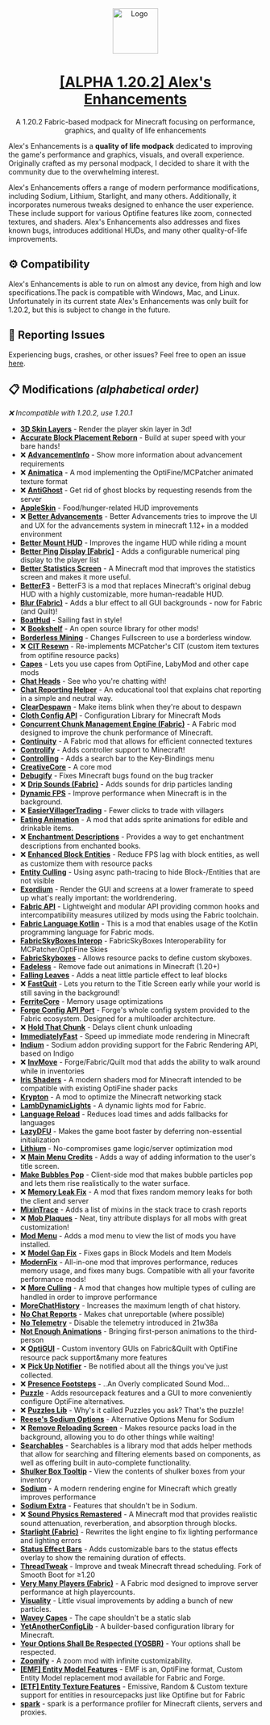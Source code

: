 <div align="center">
  <a href="https://github.com/alexs-enhancements/modpack">
    <img src="https://i.imgur.com/0hXVQvj.png" alt="Logo" height="90">
    <h1 align="center">
    [ALPHA 1.20.2] Alex's Enhancements
    </h1>
  </a>
  <p align="center">
    A 1.20.2 Fabric-based modpack for Minecraft focusing on performance, graphics, and quality of life enhancements
  </p>
</div>

Alex's Enhancements is a **quality of life modpack** dedicated to improving the game's performance and graphics, visuals, and overall experience. Originally crafted as my personal modpack, I decided to share it with the community due to the overwhelming interest. 

Alex's Enhancements offers a range of modern performance modifications, including Sodium, Lithium, Starlight, and many others. Additionally, it incorporates numerous tweaks designed to enhance the user experience. These include support for various Optifine features like zoom, connected textures, and shaders. Alex's Enhancements also addresses and fixes known bugs, introduces additional HUDs, and many other quality-of-life improvements.

## ⚙ Compatibility

Alex's Enhancements is able to run on almost any device, from high and low specifications.The pack is compatible with Windows, Mac, and Linux. Unfortunately in its current state Alex's Enhancements was only built for 1.20.2, but this is subject to change in the future.


## 🐛 Reporting Issues

Experiencing bugs, crashes, or other issues? Feel free to open an issue [here](https://github.com/alexs-enhancements/modpack/issues).

## 📋 Modifications *(alphabetical order)*

*❌ Incompatible with 1.20.2, use 1.20.1*

- [**3D Skin Layers**](https://modrinth.com/mod/3dskinlayers) - Render the player skin layer in 3d!
- [**Accurate Block Placement Reborn**](https://modrinth.com/mod/accurate-block-placement-reborn) - Build at super speed with your bare hands!
- ❌ [**AdvancementInfo**](https://modrinth.com/mod/advancementinfo) - Show more information about advancement requirements
- ❌ [**Animatica**](https://modrinth.com/mod/animatica) - A mod implementing the OptiFine/MCPatcher animated texture format
- ❌ [**AntiGhost**](https://modrinth.com/mod/antighost) - Get rid of ghost blocks by requesting resends from the server
- [**AppleSkin**](https://modrinth.com/mod/appleskin) - Food/hunger-related HUD improvements
- ❌ [**Better Advancements**](https://modrinth.com/mod/better-advancements) - Better Advancements tries to improve the UI and UX for the advancements system in minecraft 1.12+ in a modded environment
- [**Better Mount HUD**](https://modrinth.com/mod/better-mount-hud) - Improves the ingame HUD while riding a mount
- [**Better Ping Display [Fabric]**](https://modrinth.com/mod/better-ping-display-fabric) - Adds a configurable numerical ping display to the player list
- [**Better Statistics Screen**](https://modrinth.com/mod/better-stats) - A Minecraft mod that improves the statistics screen and makes it more useful.
- [**BetterF3**](https://modrinth.com/mod/betterf3) - BetterF3 is a mod that replaces Minecraft's original debug HUD with a highly customizable, more human-readable HUD.
- [**Blur (Fabric)**](https://modrinth.com/mod/blur-fabric) - Adds a blur effect to all GUI backgrounds - now for Fabric (and Quilt)!
- [**BoatHud**](https://modrinth.com/mod/boathud) - Sailing fast in style!
- ❌ [**Bookshelf**](https://modrinth.com/mod/bookshelf-lib) - An open source library for other mods!
- [**Borderless Mining**](https://modrinth.com/mod/borderless-mining) - Changes Fullscreen to use a borderless window.
- ❌ [**CIT Resewn**](https://modrinth.com/mod/cit-resewn) - Re-implements MCPatcher's CIT (custom item textures from optifine resource packs)
- [**Capes**](https://modrinth.com/mod/capes) - Lets you use capes from OptiFine, LabyMod and other cape mods
- [**Chat Heads**](https://modrinth.com/mod/chat-heads) - See who you're chatting with!
- [**Chat Reporting Helper**](https://modrinth.com/mod/chat-reporting-helper) - An educational tool that explains chat reporting in a simple and neutral way.
- [**ClearDespawn**](https://modrinth.com/mod/cleardespawn) - Make items blink when they're about to despawn
- [**Cloth Config API**](https://modrinth.com/mod/cloth-config) - Configuration Library for Minecraft Mods
- [**Concurrent Chunk Management Engine (Fabric)**](https://modrinth.com/mod/c2me-fabric) - A Fabric mod designed to improve the chunk performance of Minecraft.
- [**Continuity**](https://modrinth.com/mod/continuity) - A Fabric mod that allows for efficient connected textures
- [**Controlify**](https://modrinth.com/mod/controlify) - Adds controller support to Minecraft!
- [**Controlling**](https://modrinth.com/mod/controlling) - Adds a search bar to the Key-Bindings menu
- [**CreativeCore**](https://modrinth.com/mod/creativecore) - A core mod
- [**Debugify**](https://modrinth.com/mod/debugify) - Fixes Minecraft bugs found on the bug tracker
- ❌ [**Drip Sounds (Fabric)**](https://modrinth.com/mod/dripsounds-fabric) - Adds sounds for drip particles landing
- [**Dynamic FPS**](https://modrinth.com/mod/dynamic-fps) - Improve performance when Minecraft is in the background.
- ❌ [**EasierVillagerTrading**](https://modrinth.com/mod/easiervillagertrading) - Fewer clicks to trade with villagers
- [**Eating Animation**](https://modrinth.com/mod/eating-animation) - A mod that adds sprite animations for edible and drinkable items.
- ❌ [**Enchantment Descriptions**](https://modrinth.com/mod/enchantment-descriptions) - Provides a way to get enchantment descriptions from enchanted books.
- ❌ [**Enhanced Block Entities**](https://modrinth.com/mod/ebe) - Reduce FPS lag with block entities, as well as customize them with resource packs
- [**Entity Culling**](https://modrinth.com/mod/entityculling) - Using async path-tracing to hide Block-/Entities that are not visible
- [**Exordium**](https://modrinth.com/mod/exordium) - Render the GUI and screens at a lower framerate to speed up what's really important: the worldrendering.
- [**Fabric API**](https://modrinth.com/mod/fabric-api) - Lightweight and modular API providing common hooks and intercompatibility measures utilized by mods using the Fabric toolchain.
- [**Fabric Language Kotlin**](https://modrinth.com/mod/fabric-language-kotlin) - This is a mod that enables usage of the Kotlin programming language for Fabric mods.
- [**FabricSkyBoxes Interop**](https://modrinth.com/mod/fabricskyboxes-interop) - FabricSkyBoxes Interoperability for MCPatcher/OptiFine Skies
- [**FabricSkyboxes**](https://modrinth.com/mod/fabricskyboxes) - Allows resource packs to define custom skyboxes.
- [**Fadeless**](https://modrinth.com/mod/fadeless) - Remove fade out animations in Minecraft (1.20+)
- [**Falling Leaves**](https://modrinth.com/mod/fallingleaves) - Adds a neat little particle effect to leaf blocks
- ❌ [**FastQuit**](https://modrinth.com/mod/fastquit) - Lets you return to the Title Screen early while your world is still saving in the background!
- [**FerriteCore**](https://modrinth.com/mod/ferrite-core) - Memory usage optimizations
- [**Forge Config API Port**](https://modrinth.com/mod/forge-config-api-port) - Forge's whole config system provided to the Fabric ecosystem. Designed for a multiloader architecture.
- ❌ [**Hold That Chunk**](https://modrinth.com/mod/hold-that-chunk) - Delays client chunk unloading
- [**ImmediatelyFast**](https://modrinth.com/mod/immediatelyfast) - Speed up immediate mode rendering in Minecraft
- [**Indium**](https://modrinth.com/mod/indium) - Sodium addon providing support for the Fabric Rendering API, based on Indigo
- ❌ [**InvMove**](https://modrinth.com/mod/invmove) - Forge/Fabric/Quilt mod that adds the ability to walk around while in inventories
- [**Iris Shaders**](https://modrinth.com/mod/iris) - A modern shaders mod for Minecraft intended to be compatible with existing OptiFine shader packs
- [**Krypton**](https://modrinth.com/mod/krypton) - A mod to optimize the Minecraft networking stack
- [**LambDynamicLights**](https://modrinth.com/mod/lambdynamiclights) - A dynamic lights mod for Fabric.
- [**Language Reload**](https://modrinth.com/mod/language-reload) - Reduces load times and adds fallbacks for languages
- [**LazyDFU**](https://modrinth.com/mod/lazydfu) - Makes the game boot faster by deferring non-essential initialization
- [**Lithium**](https://modrinth.com/mod/lithium) - No-compromises game logic/server optimization mod
- ❌ [**Main Menu Credits**](https://modrinth.com/mod/main-menu-credits) - Adds a way of adding information to the user's title screen.
- [**Make Bubbles Pop**](https://modrinth.com/mod/make_bubbles_pop) - Client-side mod that makes bubble particles pop and lets them rise realistically to the water surface.
- ❌ [**Memory Leak Fix**](https://modrinth.com/mod/memoryleakfix) - A mod that fixes random memory leaks for both the client and server
- [**MixinTrace**](https://modrinth.com/mod/mixintrace) - Adds a list of mixins in the stack trace to crash reports 
- ❌ [**Mob Plaques**](https://modrinth.com/mod/mob-plaques) - Neat, tiny attribute displays for all mobs with great customization!
- [**Mod Menu**](https://modrinth.com/mod/modmenu) - Adds a mod menu to view the list of mods you have installed.
- ❌ [**Model Gap Fix**](https://modrinth.com/mod/modelfix) - Fixes gaps in Block Models and Item Models
- [**ModernFix**](https://modrinth.com/mod/modernfix) - All-in-one mod that improves performance, reduces memory usage, and fixes many bugs. Compatible with all your favorite performance mods!
- ❌ [**More Culling**](https://modrinth.com/mod/moreculling) - A mod that changes how multiple types of culling are handled in order to improve performance
- [**MoreChatHistory**](https://modrinth.com/mod/morechathistory) - Increases the maximum length of chat history.
- [**No Chat Reports**](https://modrinth.com/mod/no-chat-reports) - Makes chat unreportable (where possible)
- [**No Telemetry**](https://modrinth.com/mod/no-telemetry) - Disable the telemetry introduced in 21w38a
- [**Not Enough Animations**](https://modrinth.com/mod/not-enough-animations) - Bringing first-person animations to the third-person
- ❌ [**OptiGUI**](https://modrinth.com/mod/optigui) - Custom inventory GUIs on Fabric&Quilt with OptiFine resource pack support&many more features
- ❌ [**Pick Up Notifier**](https://modrinth.com/mod/pick-up-notifier) - Be notified about all the things you've just collected.
- ❌ [**Presence Footsteps**](https://modrinth.com/mod/presence-footsteps) - ..An Overly complicated Sound Mod...
- [**Puzzle**](https://modrinth.com/mod/puzzle) - Adds resourcepack features and a GUI to more conveniently configure OptiFine alternatives.
- ❌ [**Puzzles Lib**](https://modrinth.com/mod/puzzles-lib) - Why's it called Puzzles you ask? That's the puzzle!
- [**Reese's Sodium Options**](https://modrinth.com/mod/reeses-sodium-options) - Alternative Options Menu for Sodium
- ❌ [**Remove Reloading Screen**](https://modrinth.com/mod/rrls) - Makes resource packs load in the background, allowing you to do other things while waiting!
- [**Searchables**](https://modrinth.com/mod/searchables) - Searchables is a library mod that adds helper methods that allow for searching and filtering elements based on components, as well as offering built in auto-complete functionality.
- [**Shulker Box Tooltip**](https://modrinth.com/mod/shulkerboxtooltip) - View the contents of shulker boxes from your inventory
- [**Sodium**](https://modrinth.com/mod/sodium) - A modern rendering engine for Minecraft which greatly improves performance
- [**Sodium Extra**](https://modrinth.com/mod/sodium-extra) - Features that shouldn't be in Sodium.
- ❌ [**Sound Physics Remastered**](https://modrinth.com/mod/sound-physics-remastered) - A Minecraft mod that provides realistic sound attenuation, reverberation, and absorption through blocks.
- [**Starlight (Fabric)**](https://modrinth.com/mod/starlight) - Rewrites the light engine to fix lighting performance and lighting errors
- [**Status Effect Bars**](https://modrinth.com/mod/status-effect-bars) - Adds customizable bars to the status effects overlay to show the remaining duration of effects.
- [**ThreadTweak**](https://modrinth.com/mod/threadtweak) - Improve and tweak Minecraft thread scheduling. Fork of Smooth Boot for ≥1.20
- [**Very Many Players (Fabric)**](https://modrinth.com/mod/vmp-fabric) - A Fabric mod designed to improve server performance at high playercounts.
- [**Visuality**](https://modrinth.com/mod/visuality) - Little visual improvements by adding a bunch of new particles.
- [**Wavey Capes**](https://modrinth.com/mod/wavey-capes) - The cape shouldn't be a static slab
- [**YetAnotherConfigLib**](https://modrinth.com/mod/yacl) - A builder-based configuration library for Minecraft.
- [**Your Options Shall Be Respected (YOSBR)**](https://modrinth.com/mod/yosbr) - Your options shall be respected.
- [**Zoomify**](https://modrinth.com/mod/zoomify) - A zoom mod with infinite customizability.
- [**[EMF] Entity Model Features**](https://modrinth.com/mod/entity-model-features) - EMF is an, OptiFine format, Custom Entity Model replacement mod available for Fabric and Forge.
- [**[ETF] Entity Texture Features**](https://modrinth.com/mod/entitytexturefeatures) - Emissive, Random & Custom texture support for entities in resourcepacks just like Optifine but for Fabric
- [**spark**](https://modrinth.com/mod/spark) - spark is a performance profiler for Minecraft clients, servers and proxies.